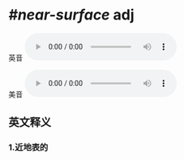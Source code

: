 # ***\#near-surface*** adj
英音
<audio src="./media/near-surface1_AAC.aac" controls="controls"></audio>

美音
<audio src="./media/near-surface2_AAC.aac" controls="controls"></audio>



  

英文释义
---
### 1.**近地表的**  


